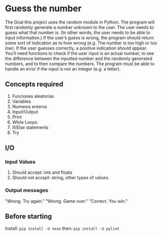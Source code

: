 # Guess the number

The Goal this project uses the random module in Python. The program will first randomly generate a number unknown to the user. The user needs to guess what that number is. (In other words, the user needs to be able to input information.) If the user’s guess is wrong, the program should return some sort of indication as to how wrong (e.g. The number is too high or too low). If the user guesses correctly, a positive indication should appear. You’ll need functions to check if the user input is an actual number, to see the difference between the inputted number and the randomly generated numbers, and to then compare the numbers. The program must be able to handle an error if the input is not an integer (e.g. a letter).

## Concepts required

1. Funciones aleatorias
2. Variables
3. Numeros enteros
4. Input/Output
5. Print
6. While Loops
7. If/Else statements
8. Try

## I/O

### Input Values
1. Should accept: ints and floats
2. Should not accept: string, other types of values.

### Output messages
"Wrong. Try again."
"Wrong. Game over."
"Correct. You win."

## Before starting

Install:
`pip install -U nose`
then:
`pip install -U pylint`
